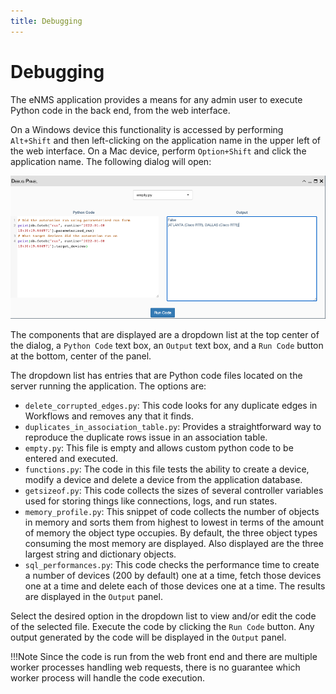 ```yaml
---
title: Debugging
---
```


# Debugging

The eNMS application provides a means for any admin user to execute
Python code in the back end, from the web interface. 

On a Windows device this
functionality is accessed by performing `Alt+Shift` and then left-clicking on
the application name in the upper left of the web interface. On a Mac device,
perform `Option+Shift` and click the application name. The following dialog will
open:

![Filtering System.](../_static/administration/debug/debug_panel.png)

The components that are displayed are a dropdown list at the top center of the
dialog, a `Python Code` text box, an `Output` text box, and a `Run Code` button
at the bottom, center of the panel.

The dropdown list has entries that are Python code files located on the server
running the application. The options are:

- `delete_corrupted_edges.py`: This code looks for any duplicate edges in
Workflows and removes any that it finds.
- `duplicates_in_association_table.py`: Provides a straightforward way to reproduce the duplicate rows issue
 in an association table.
- `empty.py`: This file is empty and allows custom python code to be entered
and executed.
- `functions.py`: The code in this file tests the ability to create a device,
modify a device and delete a device from the application database.
- `getsizeof.py`: This code collects the sizes of several controller variables
used for storing things like connections, logs, and run states.
- `memory_profile.py`: This snippet of code collects the number of objects in
memory and sorts them from highest to lowest in terms of the amount of memory
the object type occupies.  By default, the three object types consuming the most
memory are displayed.  Also displayed are the three largest string and
dictionary objects.
- `sql_performances.py`: This code checks the performance time to create a
number of devices (200 by default) one at a time, fetch those devices one at a
time and delete each of those devices one at a time.  The results are displayed
in the `Output` panel.

Select the desired option in the dropdown list to view and/or edit the code of
the selected file.  Execute the code by clicking the `Run Code` button.  Any
output generated by the code will be displayed in the `Output` panel. 

!!!Note
	Since the code is run from
	the web front end and there are multiple worker processes handling web
	requests, there is no guarantee which worker process will handle the code
	execution.